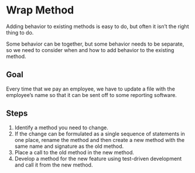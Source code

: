 # Wrap Method

Adding behavior to existing methods is easy to do, but often it isn’t the right thing to do.  

Some behavior can be together, but some behavior needs to be separate, so we need to consider when and how to add behavior to the existing method.  

## Goal

Every time that we pay an employee, we have to update a file with the employee’s name so that it can be sent off to some reporting software.

## Steps

1. Identify a method you need to change.
2. If the change can be formulated as a single sequence of statements in one place, rename the method and then create a new method with the same name and signature as the old method.
3. Place a call to the old method in the new method.
4. Develop a method for the new feature using test-driven development and call it from the new method.